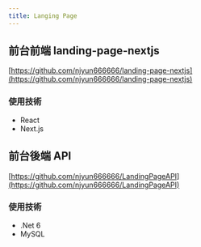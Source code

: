 ```yaml
---
title: Langing Page
---
```


## 前台前端 landing-page-nextjs

[https://github.com/njyun666666/landing-page-nextjs](https://github.com/njyun666666/landing-page-nextjs)

### 使用技術

- React
- Next.js

## 前台後端 API

[https://github.com/njyun666666/LandingPageAPI](https://github.com/njyun666666/LandingPageAPI)

### 使用技術

- .Net 6
- MySQL
